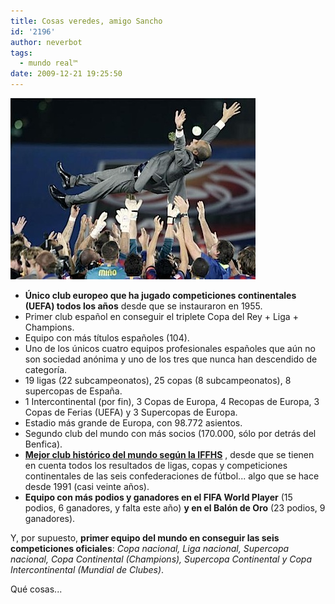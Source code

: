 ```yaml
---
title: Cosas veredes, amigo Sancho
id: '2196'
author: neverbot
tags:
  - mundo real™
date: 2009-12-21 19:25:50
---
```


![200912211903.jpg](./sin-titulo-12/200912211903.jpg)

*   **Único club europeo que ha jugado competiciones continentales (UEFA) todos los años** desde que se instauraron en 1955.
*   Primer club español en conseguir el triplete Copa del Rey + Liga + Champions.
*   Equipo con más títulos españoles (104).
*   Uno de los únicos cuatro equipos profesionales españoles que aún no son sociedad anónima y uno de los tres que nunca han descendido de categoría.
*   19 ligas (22 subcampeonatos), 25 copas (8 subcampeonatos), 8 supercopas de España.
*   1 Intercontinental (por fin), 3 Copas de Europa, 4 Recopas de Europa, 3 Copas de Ferias (UEFA) y 3 Supercopas de Europa.
*   Estadio más grande de Europa, con 98.772 asientos.
*   Segundo club del mundo con más socios (170.000, sólo por detrás del Benfica).
*   **[Mejor club histórico del mundo según la IFFHS](http://www.iffhs.de/?bd4d443d0b803e8b40384c00345fdcdc3bfcdc0aec28d6edbe1d)** , desde que se tienen en cuenta todos los resultados de ligas, copas y competiciones continentales de las seis confederaciones de fútbol... algo que se hace desde 1991 (casi veinte años).
*   **Equipo con más podios y ganadores en el FIFA World Player** (15 podios, 6 ganadores, y falta este año) **y en el Balón de Oro** (23 podios, 9 ganadores).

Y, por supuesto, **primer equipo del mundo en conseguir las seis competiciones oficiales**: _Copa nacional, Liga nacional, Supercopa nacional, Copa Continental (Champions), Supercopa Continental y Copa Intercontinental (Mundial de Clubes)_.

Qué cosas...